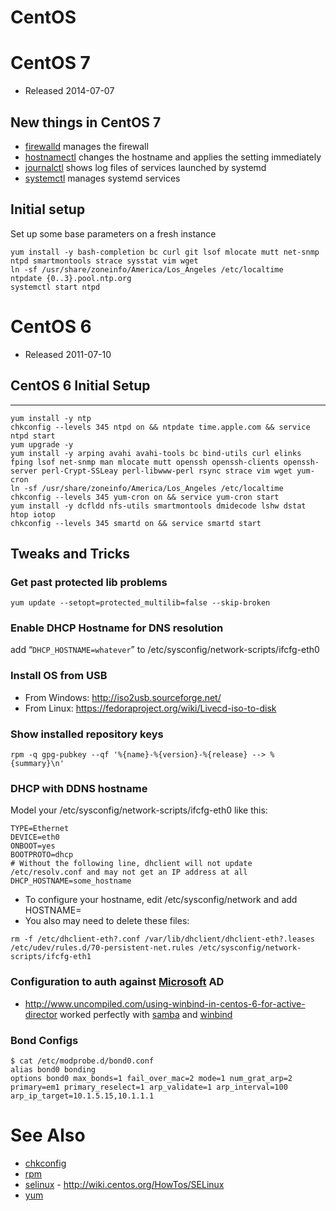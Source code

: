 # CentOS

# CentOS 7

- Released 2014-07-07

## New things in CentOS 7

- [firewalld](firewalld) manages the firewall
- [hostnamectl](hostnamectl) changes the hostname and applies the setting immediately
- [journalctl](journalctl) shows log files of services launched by systemd
- [systemctl](systemctl) manages systemd services

## Initial setup

Set up some base parameters on a fresh instance

```
yum install -y bash-completion bc curl git lsof mlocate mutt net-snmp ntpd smartmontools strace sysstat vim wget  
ln -sf /usr/share/zoneinfo/America/Los_Angeles /etc/localtime  
ntpdate {0..3}.pool.ntp.org  
systemctl start ntpd
```

# CentOS 6

- Released 2011-07-10

## CentOS 6 Initial Setup
----------------------

```
yum install -y ntp  
chkconfig --levels 345 ntpd on && ntpdate time.apple.com && service ntpd start  
yum upgrade -y  
yum install -y arping avahi avahi-tools bc bind-utils curl elinks fping lsof net-snmp man mlocate mutt openssh openssh-clients openssh-server perl-Crypt-SSLeay perl-libwww-perl rsync strace vim wget yum-cron
ln -sf /usr/share/zoneinfo/America/Los_Angeles /etc/localtime  
chkconfig --levels 345 yum-cron on && service yum-cron start  
yum install -y dcfldd nfs-utils smartmontools dmidecode lshw dstat htop iotop  
chkconfig --levels 345 smartd on && service smartd start
```

## Tweaks and Tricks

### Get past protected lib problems

`yum update --setopt=protected_multilib=false --skip-broken`

### Enable DHCP Hostname for DNS resolution

add “`DHCP_HOSTNAME=whatever`” to
/etc/sysconfig/network-scripts/ifcfg-eth0

### Install OS from USB

-   From Windows: <http://iso2usb.sourceforge.net/>
-   From Linux: <https://fedoraproject.org/wiki/Livecd-iso-to-disk>

### Show installed repository keys

`rpm -q gpg-pubkey --qf '%{name}-%{version}-%{release} --> %{summary}\n'`

### DHCP with DDNS hostname

Model your /etc/sysconfig/network-scripts/ifcfg-eth0 like this:

```
TYPE=Ethernet
DEVICE=eth0
ONBOOT=yes
BOOTPROTO=dhcp
# Without the following line, dhclient will not update /etc/resolv.conf and may not get an IP address at all
DHCP_HOSTNAME=some_hostname
```

- To configure your hostname, edit /etc/sysconfig/network and add HOSTNAME=<fqdn>
- You also may need to delete these files:

```
rm -f /etc/dhclient-eth?.conf /var/lib/dhclient/dhclient-eth?.leases /etc/udev/rules.d/70-persistent-net.rules /etc/sysconfig/network-scripts/ifcfg-eth1
```

### Configuration to auth against [Microsoft](/wiki/Microsoft "wikilink") AD

- <http://www.uncompiled.com/using-winbind-in-centos-6-for-active-director> worked perfectly with [samba](samba) and [winbind](winbind)

### Bond Configs

```
$ cat /etc/modprobe.d/bond0.conf  
alias bond0 bonding  
options bond0 max_bonds=1 fail_over_mac=2 mode=1 num_grat_arp=2 primary=em1 primary_reselect=1 arp_validate=1 arp_interval=100 arp_ip_target=10.1.5.15,10.1.1.1
```

# See Also

- [chkconfig](chkconfig)
- [rpm](rpm)
- [selinux](selinux) - <http://wiki.centos.org/HowTos/SELinux>
- [yum](yum)
